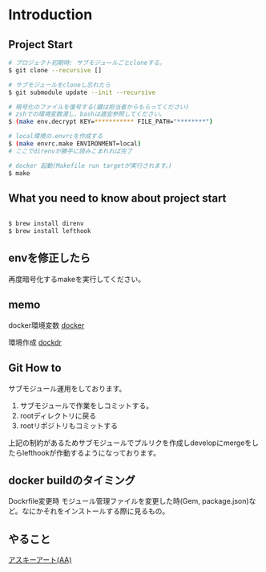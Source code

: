 # Introduction

## Project Start

```sh
# プロジェクト初期時: サブモジュールごとcloneする。
$ git clone --recursive []

# サブモジュールをcloneし忘れたら
$ git submodule update --init --recursive

# 暗号化のファイルを復号する(鍵は担当者からもらってください)
# zshでの環境変数渡し、bashは適宜参照してください。
$ (make env.decrypt KEY=*********** FILE_PATH="********")

# local環境の.envrcを作成する
$ (make envrc.make ENVIRONMENT=local)
# ここでdirenvが勝手に読みこまれれば完了

# docker 起動(Makefile run targetが実行されます。)
$ make

```

## What you need to know about project start

```sh

$ brew install direnv
$ brew install lefthook

```

## envを修正したら

再度暗号化するmakeを実行してください。

## memo

docker環境変数
[docker](https://blog.cloud-acct.com/posts/u-env-docker-compose/)

環境作成
[dockdr](https://blog.cloud-acct.com/posts/u-rails-dockerfile)

## Git How to

サブモジュール運用をしております。

1. サブモジュールで作業をしコミットする。
2. rootディレクトリに戻る
3. rootリポジトリもコミットする

上記の制約があるためサブモジュールでプルリクを作成しdevelopにmergeをしたらlefthookが作動するようになっております。

## docker buildのタイミング

Dockrfile変更時
モジュール管理ファイルを変更した時(Gem, package.json)など。なにかそれをインストールする際に見るもの。

## やること

[アスキーアート(AA)](https://qiita.com/kenzooooo/items/9bc3520215a7d9823608)